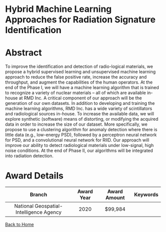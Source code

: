 
Hybrid Machine Learning Approaches for Radiation Signature Identification
=========================================================================

# Abstract


To improve the identification and detection of radio-logical materials, we propose a hybrid supervised learning and unsupervised machine learning approach to reduce the false positive rate, increase the accuracy and throughput, and augment the capabilities of the human operators. At the end of the Phase I, we will have a machine learning algorithm that is trained to recognize a variety of nuclear materials – all of which are available in-house at RMD Inc. A critical component of our approach will be the generation of our own datasets. In addition to developing and training the machine learning algorithms, RMD Inc. has a wide variety of scintillators and radiological sources in-house. To increase the available data, we will explore synthetic (software) means of distorting, or modifying the acquired data in order to increase the size of our dataset. More specifically, we propose to use a clustering algorithm for anomaly detection where there is little data (e.g., low-energy PSD), followed by a perceptron neural network for PSD, and a convolutional neural network for RIID. Our approach will improve our ability to detect radiological materials under low-signal, high noise conditions. At the end of Phase II, our algorithms will be integrated into radiation detection.  

# Award Details

|Branch|Award Year|Award Amount|Keywords|
| :---: | :---: | :---: | :---: |
|National Geospatial-Intelligence Agency|2020|$99,984||
  
  


[Back to Home](https://github.com/chrischow/dod_sbir_awards/Reports/JH/#2266)